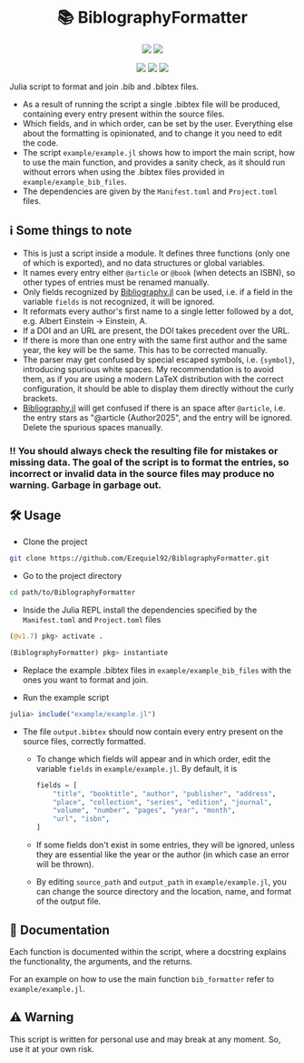 <div align="center">
    <h1>📚 BiblographyFormatter</h1>
</div>

<p align="center">
    <a href="https://github1s.com/Ezequiel92/BiblographyFormatter"><img src="http://forthebadge.com/images/badges/built-with-science.svg"></a>
    <a href="https://julialang.org"><img src="https://forthebadge.com/images/badges/made-with-julia.svg"></a>
</p>

<p align="center">
    <a href="https://codecov.io/github/Ezequiel92/BiblographyFormatter?branch=main"><img src="https://img.shields.io/codecov/c/github/Ezequiel92/BiblographyFormatter?style=flat&logo=Codecov&labelColor=2B2D2F"></a>
    <a href="https://github.com/Ezequiel92/BiblographyFormatter/actions"><img src="https://img.shields.io/github/workflow/status/Ezequiel92/BiblographyFormatter/Continuous%20integration?style=flat&logo=GitHub&labelColor=2B2D2F"></a>
    <a href="https://github.com/Ezequiel92/BiblographyFormatter/blob/main/LICENSE"><img src="https://img.shields.io/github/license/Ezequiel92/BiblographyFormatter?style=flat&logo=GNU&labelColor=2B2D2F"></a>
</p>

Julia script to format and join .bib and .bibtex files.

- As a result of running the script a single .bibtex file will be produced, containing every entry present within the source files.
- Which fields, and in which order, can be set by the user. Everything else about the formatting is opinionated, and to change it you need to edit the code.
- The script `example/example.jl` shows how to import the main script, how to use the main function, and provides a sanity check, as it should run without errors when using the .bibtex files provided in `example/example_bib_files`.
- The dependencies are given by the `Manifest.toml` and `Project.toml` files.

## ℹ️ Some things to note

- This is just a script inside a module. It defines three functions (only one of which is exported), and no data structures or global variables.
- It names every entry either `@article` or `@book` (when detects an ISBN), so other types of entries must be renamed manually.
- Only fields recognized by [Bibliography.jl](https://github.com/Humans-of-Julia/Bibliography.jl) can be used, i.e. if a field in the variable `fields` is not recognized, it will be ignored.
- It reformats every author's first name to a single letter followed by a dot, e.g. Albert Einstein -> Einstein, A.
- If a DOI and an URL are present, the DOI takes precedent over the URL.
- If there is more than one entry with the same first author and the same year, the key will be the same. This has to be corrected manually.
- The parser may get confused by special escaped symbols, i.e. `{symbol}`, introducing spurious white spaces. My recommendation is to avoid them, as if you are using a modern LaTeX distribution with the correct configuration, it should be able to display them directly without the curly brackets.
- [Bibliography.jl](https://github.com/Humans-of-Julia/Bibliography.jl) will get confused if there is an space after `@article`, i.e. the entry stars as "@article {Author2025", and the entry will be ignored. Delete the spurious spaces manually.

### ‼️ You should always check the resulting file for mistakes or missing data. The goal of the script is to format the entries, so incorrect or invalid data in the source files may produce no warning. Garbage in garbage out.

## 🛠️ Usage

- Clone the project

```bash
git clone https://github.com/Ezequiel92/BiblographyFormatter.git
```

- Go to the project directory

```bash
cd path/to/BiblographyFormatter
```

- Inside the Julia REPL install the dependencies specified by the `Manifest.toml` and `Project.toml` files

```julia
(@v1.7) pkg> activate .

(BiblographyFormatter) pkg> instantiate
```

- Replace the example .bibtex files in `example/example_bib_files` with the ones you want to format and join.

- Run the example script

```julia
julia> include("example/example.jl")
```

- The file `output.bibtex` should now contain every entry present on the source files, correctly formatted.

  - To change which fields will appear and in which order, edit the variable `fields` in `example/example.jl`. By default, it is

    ```julia
    fields = [
        "title", "booktitle", "author", "publisher", "address", 
        "place", "collection", "series", "edition", "journal", 
        "volume", "number", "pages", "year", "month",
        "url", "isbn",
    ]
    ```

  - If some fields don't exist in some entries, they will be ignored, unless they are essential like the year or the author (in which case an error will be thrown).

  - By editing `source_path` and `output_path` in `example/example.jl`, you can change the source directory and the location, name, and format of the output file.

## 📘 Documentation

Each function is documented within the script, where a docstring explains the functionality, the arguments, and the returns.

For an example on how to use the main function `bib_formatter` refer to `example/example.jl`.

## ⚠️ Warning

This script is written for personal use and may break at any moment. So, use it at your own risk.
